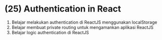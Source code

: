 # (25) Authentication in React

1. Belajar melakukan authentication di ReactJS menggunakan localStorage
2. Belajar membuat private routing untuk mengamankan aplikasi ReactJS
3. Belajar logic authentication di ReactJS
